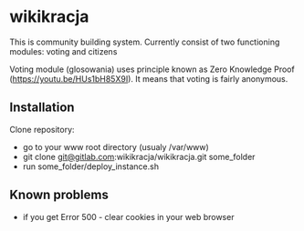 # wikikracja
This is community building system. Currently consist of two functioning modules: voting and citizens

Voting module (glosowania) uses principle known as Zero Knowledge Proof (https://youtu.be/HUs1bH85X9I). It means that voting is fairly anonymous.

## Installation
Clone repository:
- go to your www root directory (usualy /var/www)
- git clone git@gitlab.com:wikikracja/wikikracja.git some_folder
- run some_folder/deploy_instance.sh

## Known problems
- if you get Error 500 - clear cookies in your web browser
